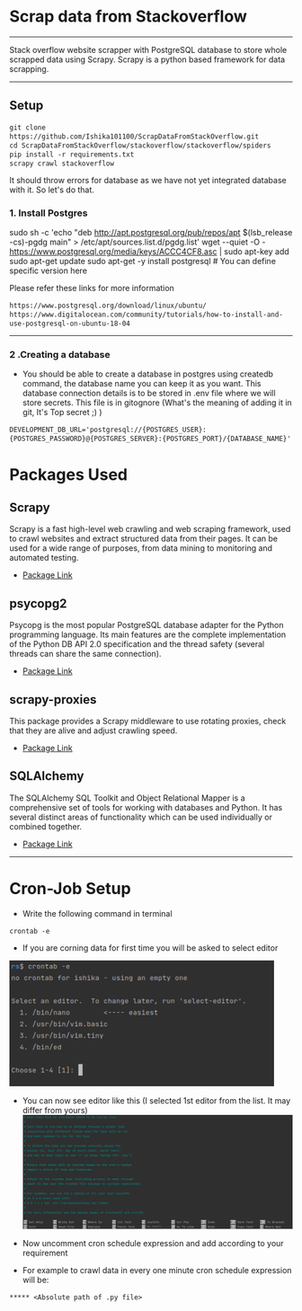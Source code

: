 # Scrap data from Stackoverflow

***
Stack overflow website scrapper with PostgreSQL database to store whole scrapped data using Scrapy. 
Scrapy is a python based framework for data scrapping.
***

## Setup

``` 
git clone https://github.com/Ishika101100/ScrapDataFromStackOverflow.git
cd ScrapDataFromStackOverflow/stackoverflow/stackoverflow/spiders
pip install -r requirements.txt
scrapy crawl stackoverflow
```

It should throw errors for database as we have not yet integrated database with it. So let's do that.

### 1. Install Postgres

sudo sh -c 'echo "deb http://apt.postgresql.org/pub/repos/apt $(lsb_release -cs)-pgdg main" >
/etc/apt/sources.list.d/pgdg.list'
wget --quiet -O - https://www.postgresql.org/media/keys/ACCC4CF8.asc | sudo apt-key add
sudo apt-get update
sudo apt-get -y install postgresql # You can define specific version here

Please refer these links for more information

    https://www.postgresql.org/download/linux/ubuntu/	
    https://www.digitalocean.com/community/tutorials/how-to-install-and-use-postgresql-on-ubuntu-18-04

***

### 2 .Creating a database

* You should be able to create a database in postgres using createdb command, the database name you can keep it as you
  want. This database connection details is to be stored in .env file where we will store secrets. This file is in
  gitognore (What's the meaning of adding it in git, It's Top secret ;) )

``` 
DEVELOPMENT_DB_URL='postgresql://{POSTGRES_USER}:{POSTGRES_PASSWORD}@{POSTGRES_SERVER}:{POSTGRES_PORT}/{DATABASE_NAME}'
```

# Packages Used

## Scrapy
Scrapy is a fast high-level web crawling and web scraping framework, used to crawl websites and extract structured data from their pages. It can be used for a wide range of purposes, from data mining to monitoring and automated testing.
- <a href="https://docs.scrapy.org/en/latest/" target="_blank">Package Link</a>

## psycopg2
Psycopg is the most popular PostgreSQL database adapter for the Python programming language. Its main features are the complete implementation of the Python DB API 2.0 specification and the thread safety (several threads can share the same connection).
- <a href="https://pypi.org/project/psycopg2/" target="_blank">Package Link</a>

## scrapy-proxies
This package provides a Scrapy middleware to use rotating proxies, check that they are alive and adjust crawling speed.
- <a href="https://pypi.org/project/scrapy-rotating-proxies/" target="_blank">Package Link</a>


## SQLAlchemy
The SQLAlchemy SQL Toolkit and Object Relational Mapper is a comprehensive set of tools for working with databases and Python. It has several distinct areas of functionality which can be used individually or combined together.
- <a href="https://docs.sqlalchemy.org/en/14/" target="_blank">Package Link</a>

***
# Cron-Job Setup
- Write the following command in terminal
```
crontab -e
```
- If you are corning data for first time you will be asked to select editor

![](corn.png)

- You can now see editor like this (I selected 1st editor from the list. It may differ from yours)
![](cron2.png)

- Now uncomment cron schedule expression and add according to your requirement
- For example to crawl data in every one minute cron schedule expression will be:
```
***** <Absolute path of .py file>
```


